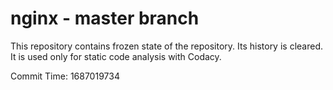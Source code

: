 # nginx - master branch

This repository contains frozen state of the repository.
Its history is cleared. It is used only for static code
analysis with Codacy.

Commit Time: 1687019734